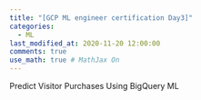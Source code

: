 ```yaml
---
title: "[GCP ML engineer certification Day3]"
categories: 
  - ML
last_modified_at: 2020-11-20 12:00:00
comments: true
use_math: true # MathJax On
---
```


Predict Visitor Purchases Using BigQuery ML


